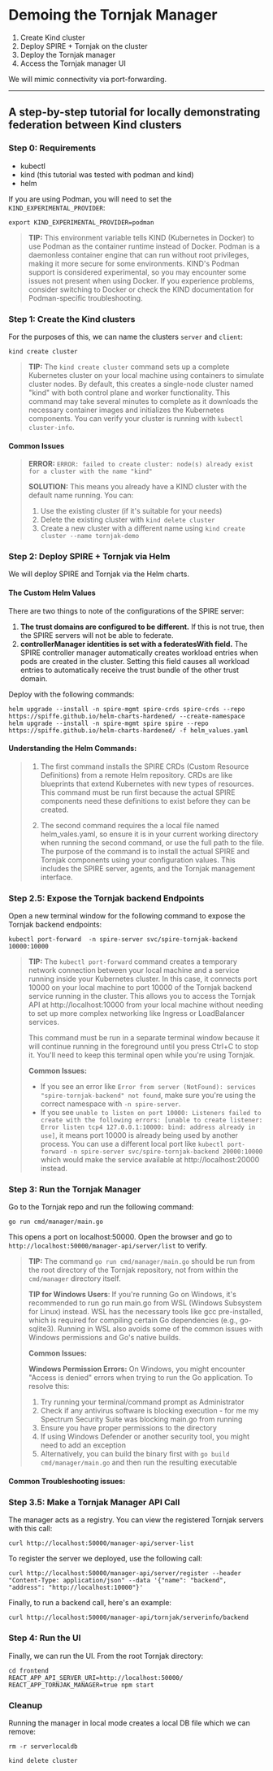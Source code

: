 # Demoing the Tornjak Manager

1. Create Kind cluster
2. Deploy SPIRE + Tornjak on the cluster
3. Deploy the Tornjak manager
4. Access the Tornjak manager UI

We will mimic connectivity via port-forwarding. 

----------

## A step-by-step tutorial for locally demonstrating federation between Kind clusters

### Step 0: Requirements

- kubectl 
- kind (this tutorial was tested with podman and kind)
- helm

If you are using Podman, you will need to set the `KIND_EXPERIMENTAL_PROVIDER`:

```
export KIND_EXPERIMENTAL_PROVIDER=podman
```

> **TIP:** This environment variable tells KIND (Kubernetes in Docker) to use Podman as the container runtime instead of Docker. Podman is a daemonless container engine that can run without root privileges, making it more secure for some environments. KIND's Podman support is considered experimental, so you may encounter some issues not present when using Docker. If you experience problems, consider switching to Docker or check the KIND documentation for Podman-specific troubleshooting.

### Step 1: Create the Kind clusters

For the purposes of this, we can name the clusters `server` and `client`:

```
kind create cluster
```

> **TIP:** The `kind create cluster` command sets up a complete Kubernetes cluster on your local machine using containers to simulate cluster nodes. By default, this creates a single-node cluster named "kind" with both control plane and worker functionality. This command may take several minutes to complete as it downloads the necessary container images and initializes the Kubernetes components. You can verify your cluster is running with `kubectl cluster-info`.

#### Common Issues

> **ERROR:** `ERROR: failed to create cluster: node(s) already exist for a cluster with the name "kind"`
>
> **SOLUTION:** This means you already have a KIND cluster with the default name running. You can:
> 
> 1. Use the existing cluster (if it's suitable for your needs)
> 2. Delete the existing cluster with `kind delete cluster`
> 3. Create a new cluster with a different name using `kind create cluster --name tornjak-demo`

### Step 2: Deploy SPIRE + Tornjak via Helm

We will deploy SPIRE and Tornjak via the Helm charts. 

#### The Custom Helm Values

There are two things to note of the configurations of the SPIRE server:

1. **The trust domains are configured to be different.** If this is not true, then the SPIRE servers will not be able to federate. 
2. **controllerManager identities is set with a federatesWith field.** The SPIRE controller manager automatically creates workload entries when pods are created in the cluster. Setting this field causes all workload entries to automatically receive the trust bundle of the other trust domain. 

Deploy with the following commands:

```
helm upgrade --install -n spire-mgmt spire-crds spire-crds --repo https://spiffe.github.io/helm-charts-hardened/ --create-namespace
helm upgrade --install -n spire-mgmt spire spire --repo https://spiffe.github.io/helm-charts-hardened/ -f helm_values.yaml
```

#### Understanding the Helm Commands:

> 1. The first command installs the SPIRE CRDs (Custom Resource Definitions) from a remote Helm repository. CRDs are like blueprints that extend Kubernetes with new types of resources. This command must be run first because the actual SPIRE components need these definitions to exist before they can be created.
>
> 2. The second command requires the a local file named helm_vales.yaml, so ensure it is in your current working directory when running the second command, or use the full path to the file. The purpose of the command is to install the actual SPIRE and Tornjak components using your configuration values. This includes the SPIRE server, agents, and the Tornjak management interface.

### Step 2.5: Expose the Tornjak backend Endpoints

Open a new terminal window for the following command to expose the Tornjak backend endpoints:

```
kubectl port-forward  -n spire-server svc/spire-tornjak-backend 10000:10000
```

> **TIP:** The `kubectl port-forward` command creates a temporary network connection between your local machine and a service running inside your Kubernetes cluster. In this case, it connects port 10000 on your local machine to port 10000 of the Tornjak backend service running in the cluster. This allows you to access the Tornjak API at http://localhost:10000 from your local machine without needing to set up more complex networking like Ingress or LoadBalancer services.
> 
> This command must be run in a separate terminal window because it will continue running in the foreground until you press Ctrl+C to stop it. You'll need to keep this terminal open while you're using Tornjak.
> 
> **Common Issues:**
> - If you see an error like `Error from server (NotFound): services "spire-tornjak-backend" not found`, make sure you're using the correct namespace with `-n spire-server`.
> - If you see `unable to listen on port 10000: Listeners failed to create with the following errors: [unable to create listener: Error listen tcp4 127.0.0.1:10000: bind: address already in use]`, it means port 10000 is already being used by another process. You can use a different local port like `kubectl port-forward -n spire-server svc/spire-tornjak-backend 20000:10000` which would make the service available at http://localhost:20000 instead.


### Step 3: Run the Tornjak Manager

Go to the Tornjak repo and run the following command:

```
go run cmd/manager/main.go 
```

This opens a port on localhost:50000. Open the browser and go to `http://localhost:50000/manager-api/server/list` to verify. 

> **TIP:** The command `go run cmd/manager/main.go` should be run from the root directory of the Tornjak repository, not from within the `cmd/manager` directory itself.
>
> **TIP for Windows Users**: If you're running Go on Windows, it's recommended to run go run main.go from WSL (Windows Subsystem for Linux) instead. WSL has the necessary tools like gcc pre-installed, which is required for compiling certain Go dependencies (e.g., go-sqlite3). Running in WSL also avoids some of the common issues with Windows permissions and Go's native builds.
>
> **Common Issues:**
>
> **Windows Permission Errors:** On Windows, you might encounter "Access is denied" errors when trying to run the Go application. To resolve this:
>
> 1. Try running your terminal/command prompt as Administrator
> 2. Check if any antivirus software is blocking execution - for me my Spectrum Security Suite was blocking main.go from running
> 3. Ensure you have proper permissions to the directory
> 4. If using Windows Defender or another security tool, you might need to add an exception
> 5. Alternatively, you can build the binary first with `go build cmd/manager/main.go` and then run the resulting executable

#### Common Troubleshooting issues:


### Step 3.5: Make a Tornjak Manager API Call

The manager acts as a registry. You can view the registered Tornjak servers with this call:

```
curl http://localhost:50000/manager-api/server-list
```

To register the server we deployed, use the following call:

```
curl http://localhost:50000/manager-api/server/register --header "Content-Type: application/json" --data '{"name": "backend", "address": "http://localhost:10000"}'
```

Finally, to run a backend call, here's an example:

```
curl http://localhost:50000/manager-api/tornjak/serverinfo/backend
```

### Step 4: Run the UI

Finally, we can run the UI. From the root Tornjak directory:

```
cd frontend
REACT_APP_API_SERVER_URI=http://localhost:50000/ REACT_APP_TORNJAK_MANAGER=true npm start
```

### Cleanup

Running the manager in local mode creates a local DB file which we can remove:

```
rm -r serverlocaldb
```

```
kind delete cluster
```

